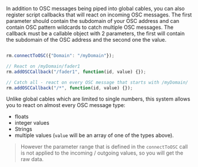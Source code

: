In addition to OSC messages being piped into global cables, you can also register script callbacks that will react on incoming OSC messages. The first parameter should contain the subdomain of your OSC address and can contain OSC pattern wildcards to catch multiple OSC messages. The callback must be a callable object with 2 parameters, the first will contain the subdomain of the OSC address and the second one the value.

```javascript

rm.connectToOSC({"Domain": "/myDomain"});

// React on /myDomain/fader1
rm.addOSCCallback("/fader1", function(id, value) {});

// Catch all - react on every OSC message that starts with /myDomain/
rm.addOSCCallback("/*", function(id, value) {});
```

Unlike global cables which are limited to single numbers, this system allows you to react on almost every OSC message type:

- floats
- integer values
- Strings
- multiple values (`value` will be an array of one of the types above).

> However the parameter range that is defined in the `connectToOSC` call is not applied to the incoming / outgoing values, so you will get the raw data.